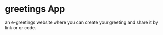 # greetings App

an e-greetings website where you can create your greeting and share it by link or qr code.

